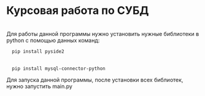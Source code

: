 # Курсовая работа по СУБД
<br>
<tab>Для работы данной программы нужно установить нужные библиотеки в python с помощью данных команд:
<br>
<code>
  pip install pyside2
</code>
<br>
<code>
  pip install mysql-connector-python
</code>
<p>Для запуска данной программы, после установки всех библиотек, нужно запустить main.py</p>

